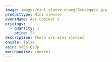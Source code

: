 ```yaml
---
image: images/mini-sleeve-enwegd8xeaeqqdp.jpg
producttype: Mini sleeves
eventName: Air Comiket 2
pricings:
  - quantity: 1
    price: 25
description: These are mini sleeves
onsale: false
asin: x8EK-Qe3p
merchandise: comiket
---
```


